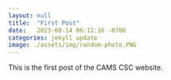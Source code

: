 ```yaml
---
layout: null
title:  "First Post"
date:   2023-08-14 06:12:16 -0700
categories: jekyll update
image: ./assets/img/random-photo.PNG
---
```


This is the first post of the CAMS CSC website.
